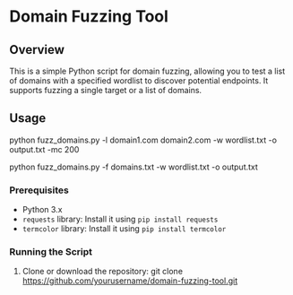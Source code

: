 # Domain Fuzzing Tool

## Overview

This is a simple Python script for domain fuzzing, allowing you to test a list of domains with a specified wordlist to discover potential endpoints. It supports fuzzing a single target or a list of domains.

## Usage
python fuzz_domains.py -l domain1.com domain2.com -w wordlist.txt -o output.txt -mc 200

python fuzz_domains.py -f domains.txt -w wordlist.txt -o output.txt


### Prerequisites

- Python 3.x
- `requests` library: Install it using `pip install requests`
- `termcolor` library: Install it using `pip install termcolor`

### Running the Script

1. Clone or download the repository: git clone https://github.com/yourusername/domain-fuzzing-tool.git
